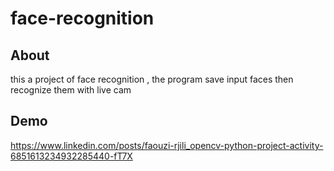 # face-recognition
## About

this a project of face recognition , the program save input faces then recognize them with live cam

## Demo
https://www.linkedin.com/posts/faouzi-rjili_opencv-python-project-activity-6851613234932285440-fT7X
